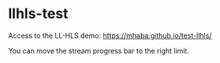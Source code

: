 ﻿# llhls-test
Access to the LL-HLS demo: https://mhaba.github.io/test-llhls/

You can move the stream progress bar to the right limit.

